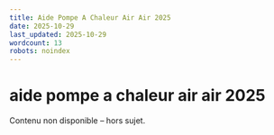 ```yaml
---
title: Aide Pompe A Chaleur Air Air 2025
date: 2025-10-29
last_updated: 2025-10-29
wordcount: 13
robots: noindex
---
```


# aide pompe a chaleur air air 2025

Contenu non disponible – hors sujet.
